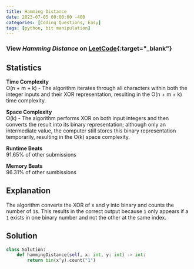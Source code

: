 ```yaml
---
title: Hamming Distance
date: 2023-07-05 00:00:00 -400
categories: [Coding Questions, Easy]
tags: [python, bit manipulation]
---
```


### View *Hamming Distance* on [LeetCode](https://leetcode.com/problems/hamming-distance/description/){:target="_blank"}  

## Statistics  

**Time Complexity**  
O(n + m + k) - The algorithm iterates through all characters within both the integer inputs and their XOR representation, resulting in the O(n + m + k) time complexity.

**Space Complexity**  
O(k) - The algorithm performs XOR on both input integers and then converts the result into its binary representation; although only an intermediate value, the computer still stores this binary representation temporarily, resulting in the O(k) space complexity.

**Runtime Beats**  
91.65% of other submissions  

**Memory Beats**  
96.31% of other sumbissions  

## Explanation  
The algorithm converts the XOR of x and y into binary and counts the number of `1`s. This results in the correct output because `1` only appears if a `1` exists in one binary number and not the other at the same index.

## Solution  

```python
class Solution:
    def hammingDistance(self, x: int, y: int) -> int:
        return bin(x^y).count("1")
```